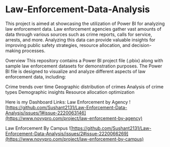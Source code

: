 # Law-Enforcement-Data-Analysis
This project is aimed at showcasing the utilization of Power BI for analyzing law enforcement data. Law enforcement agencies gather vast amounts of data through various sources such as crime reports, calls for service, arrests, and more. Analyzing this data can provide valuable insights for improving public safety strategies, resource allocation, and decision-making processes.

Overview
This repository contains a Power BI project file (.pbix) along with sample law enforcement datasets for demonstration purposes. The Power BI file is designed to visualize and analyze different aspects of law enforcement data, including:

Crime trends over time
Geographic distribution of crimes
Analysis of crime types
Demographic insights
Resource allocation optimization

Here is my Dashboard Links:
Law Enforcement by Agency
![https://github.com/Sushant2131/Law-Enforcement-Data-Analysis/issues/1#issue-2220063146](https://www.novypro.com/project/law-enforcement-by-agency)

Law Enforcement By Campus
![https://github.com/Sushant2131/Law-Enforcement-Data-Analysis/issues/2#issue-2220066269](https://www.novypro.com/project/law-enforcement-by-campus)
